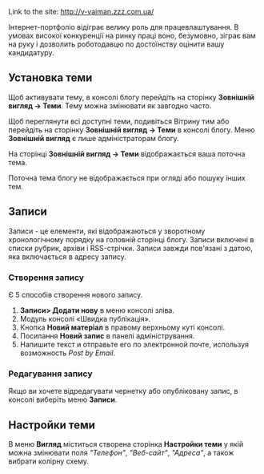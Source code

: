 Link to the site: http://v-vaiman.zzz.com.ua/

Інтернет-портфоліо відіграє велику роль для працевлаштування. В умовах високої конкуренції на ринку праці воно, безумовно, зіграє вам на руку і дозволить роботодавцю по достоїнству оцінити вашу кандидатуру. 

## Установка теми
Щоб активувати тему, в консолі блогу перейдіть на сторінку **Зовнішній вигляд -> Теми**. Тему можна змінювати як завгодно часто.

Щоб переглянути всі доступні теми, подивіться Вітрину тим або перейдіть на сторінку **Зовнішній вигляд -> Теми** в консолі блогу. Меню **Зовнішній вигляд** є лише адміністраторам блогу.

На сторінці **Зовнішній вигляд -> Теми** відображається ваша поточна тема.

Поточна тема блогу не відображається при огляді або пошуку інших тем.

## Записи
Записи - це елементи, які відображаються у зворотному хронологічному порядку на головній сторінці блогу. Записи включені в списки рубрик, архіви і RSS-стрічки. Записи завжди пов'язані з датою, яка включається в адресу запису.

### Створення запису

Є 5 способів створення нового запису.

1. **Записи> Додати нову** в меню консолі зліва.
2. Модуль консолі «Швидка публікація».
3. Кнопка **Новий матеріал** в правому верхньому куті консолі.
4. Посилання **Новий запис** в панелі адміністрування.
5. Напишите текст и отправьте его по электронной почте, используя возможность *Post by Email*.

### Редагування запису

Якщо ви хочете відредагувати чернетку або опубліковану запис, в консолі виберіть меню **Записи**.

## Настройки теми
В меню **Вигляд** міститься створена сторінка **Настройки теми** у якій можна змінювати поля *"Телефон"*, *"Веб-сайт"*, *"Адреса"*, а також вибрати колірну схему.
